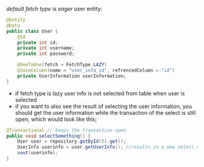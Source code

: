 *default fetch type is eager*
user entity:
```java
@Entity
@Data
public class User {
	@Id
	private int id;
	private int username;
	private int password;

	@OneToOne(fetch = FetchType.LAZY)
	@JoinColumn(name = "user_info_id", refrencedColumn = "id")
	private UserInformation userInformation;
}
```

- if fetch type is lazy user info is not selected from table when user is selected
- if you want to also see the result of selecting the user information, you should get the user information while the transaction of the select is still open, which would look like this;

```java
@Transactional // keeps the transaction open
public void selectSomething() {
	User user = repository.getById(5).get();
	UserInfo userinfo = user.getUserInfo(); //results in a new select query
	sout(userinfo);
}
```